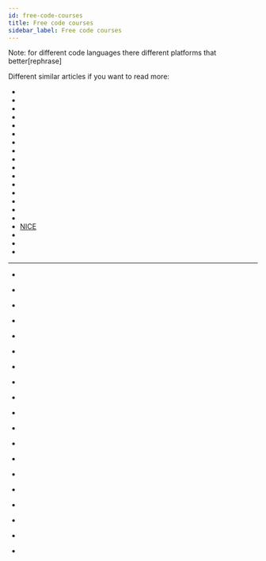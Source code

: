 ```yaml
---
id: free-code-courses
title: Free code courses
sidebar_label: Free code courses
---
```


Note: for different code languages there different platforms that better[rephrase]

Different similar articles if you want to read more:

- [](https://www.quora.com/What-are-the-best-sites-to-learn-how-to-code-for-free)
- [](https://coderseye.com/learn-code-for-free/)
- [](https://www.thebalancecareers.com/best-places-to-learn-to-code-for-free-2071392)
- [](https://makeawebsitehub.com/learn-to-code-for-free/)
- [](https://www.dreamhost.com/blog/best-online-resources-learn-to-code/)
- [](https://www.inc.com/larry-kim/9-places-you-can-learn-how-to-code-for-free.html)
- [](https://pradosoft.com/using-free-resources-to-learn-coding/)
- [](https://www.websitebuilderexpert.com/building-websites/coding-for-beginners/)
- [](https://codeinstitute.net/blog/7-places-you-can-learn-how-to-code-for-free/)
- [](https://www.fullstackacademy.com/blog/9-free-places-to-learn-code-in-nyc)
- [](https://techlog360.com/learn-how-to-code-for-free/)
- [](https://childhood101.com/coding-for-kids/)
- [](https://www.theukdomain.uk/learn-code-free-websites/)
- [](https://www.forbes.com/sites/laurencebradford/2016/12/08/11-websites-to-learn-to-code-for-free-in-2017/#5ffa450669c4)
- [](https://www.entrepreneur.com/article/250323)
- [](https://www.mockplus.com/blog/post/best-website-to-learn-coding)
- [ NICE ](https://learntocodewith.me/posts/code-for-free/ )
- [](https://skillcrush.com/2016/03/15/64-online-resources-to-learn-to-code-for-free/)
- [](https://dynomapper.com/blog/410-top-25-websites-to-learn-to-code)
- [](https://www.codingdojo.com/blog/7-tips-learn-programming-faster)



---
- [](https://www.khanacademy.org/)
- [](https://www.codecademy.com/)
- [](https://codehs.com/)
- [](https://developers.google.com/web/fundamentals/)
- [](https://grasshopper.codes/)
- [](https://hackpledge.org/)
- [](https://www.codecademy.com/)
- [](https://github.com/Michael0x2a/curated-programming-resources/blob/master/resources.md#html-css-and-javascript)
- [](https://www.learn-c.org/)
- [](https://techdayhq.com/community/articles/11-places-to-learn-code-for-free-in-nyc-and-online)
- [](https://www.learnpython.org/)
- [](https://www.codeconquest.com/)
- [](https://tutsplus.com/)

- [](https://medium.com/quick-code/the-best-free-resources-to-learn-programming-online-in-2019-4dfe23a62c7f)
- [](https://www.sololearn.com/)
- [](https://hackernoon.com/5-free-sites-to-learn-to-code-c9c87ce24f5d)
- [](https://alistapart.com/)
- [](https://www.w3schools.com/)
- [](https://www.codingdojo.com/)
